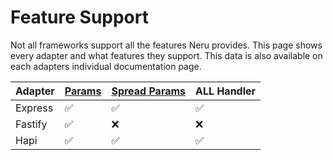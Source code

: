# Feature Support

Not all frameworks support all the features Neru provides. This page shows every adapter and what features they support. This data is also available on each adapters individual documentation page.

| Adapter | [Params](/guide/routes/parameters#regular-parameters) | [Spread Params](/guide/routes/parameters#spread-parameters) | ALL Handler |
|---------|-------------------------------------------------------|-------------------------------------------------------------|-------------|
| Express | ✅                                                    | ✅                                                         | ✅          |
| Fastify | ✅                                                    | ❌                                                         | ❌          |
| Hapi    | ✅                                                    | ✅                                                         | ✅          |
